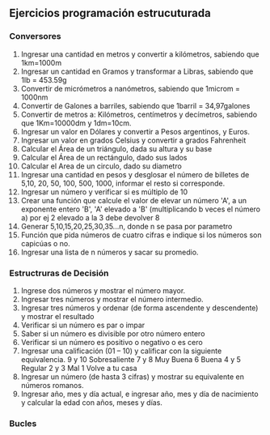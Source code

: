 ## Ejercicios programación estrucuturada


### Conversores 

1. Ingresar una cantidad en metros y convertir a kilómetros, sabiendo que 1km=1000m
2. Ingresar un cantidad en Gramos y transformar a Libras, sabiendo que 1lb = 453.59g
3. Convertir de micrómetros a nanómetros, sabiendo que 1microm = 1000nm
4. Convertir de Galones a barriles, sabiendo que 1barril = 34,97galones
5. Convertir de metros a: Kilómetros, centímetros y decímetros, sabiendo que 1Km=10000dm y 1dm=10cm.
6.  Ingresar un valor en Dólares y convertir a Pesos argentinos,  y Euros. 
7.  Ingresar un valor en grados Celsius y convertir a grados Fahrenheit
8.  Calcular el Área de un triángulo, dada su altura y su base
9.  Calcular el  Área de un rectángulo, dado sus lados
10. Calcular el Area de un circulo, dado su diametro
11. Ingresar una cantidad en pesos y desglosar el número de billetes de 5,10, 20, 50, 100, 500, 1000, informar el resto si corresponde.
12. Ingresar un número y verificar si es múltiplo de 10
13. Crear una función que calcule el valor de elevar un número 'A', a un exponente entero 'B', 'A' elevado a 'B' (multiplicando b veces el número a)
 por ej 2 elevado a la 3 debe devolver 8
14. Generar 5,10,15,20,25,30,35...n, donde n se pasa por parametro
15. Función que pida números de cuatro cifras e indique si los números son capicúas o no.
16. Ingresar una lista de n números y sacar su promedio.


### Estructruras de Decisión

1. Ingrese dos números  y mostrar el número mayor.
2. Ingresar tres números y mostrar el número intermedio.
3. Ingresar tres números y ordenar (de forma ascendente y descendente) y mostrar el resultado
4. Verificar si un número es par o impar
5. Saber si un número es divisible por otro número entero
6. Verificar si un número es positivo o negativo o es cero
7. Ingresar una calificación (01 – 10) y calificar con la siguiente equivalencia.
    9 y 10 Sobresaliente
    7 y 8 Muy Buena
    6 Buena
    4 y 5 Regular
    2 y 3 Mal
    1 Volve a tu casa
 8. Ingresar un número (de hasta 3 cifras) y mostrar su equivalente en números romanos.
 9. Ingresar año, mes y día actual, e ingresar año, mes y día de nacimiento y calcular la edad con años, meses y días.
 
 
 ### Bucles

